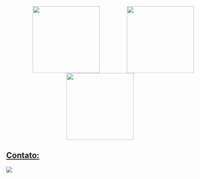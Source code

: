 <img height="180em" align="right" src="https://static.imasters.com.br/wp-content/uploads/2015/11/4_Progresso4.gif">




<div align="center">
  <a href="https://github.com/HigorDevJ">
  <img height="180em" src="https://github-readme-stats.vercel.app/api?username=HigorDevJ&show_icons=true&theme=blue-green&include_all_commits=true&count_private=true"/>
  <img align="center" height="180em" src="https://github-readme-stats.vercel.app/api/top-langs/?username=HigorDevJ&layout=compact&langs_count=7&theme=blue-green"/>
</div>

 
## Contato:  
<a href='https://t.me/higorkk'><img src='https://img.shields.io/badge/Telegram-2CA5E0?style=for-the-badge&logo=telegram&logoColor=white'></a>











          
